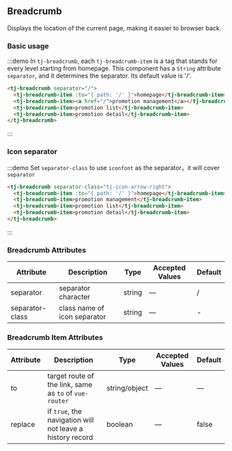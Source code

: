 ## Breadcrumb

Displays the location of the current page, making it easier to browser back.

### Basic usage

:::demo In `tj-breadcrumb`, each `tj-breadcrumb-item` is a tag that stands for every level starting from homepage. This component has a `String` attribute `separator`, and it determines the separator. Its default value is '/'.

```html
<tj-breadcrumb separator="/">
  <tj-breadcrumb-item :to="{ path: '/' }">homepage</tj-breadcrumb-item>
  <tj-breadcrumb-item><a href="/">promotion management</a></tj-breadcrumb-item>
  <tj-breadcrumb-item>promotion list</tj-breadcrumb-item>
  <tj-breadcrumb-item>promotion detail</tj-breadcrumb-item>
</tj-breadcrumb>
```

:::

### Icon separator

:::demo Set `separator-class` to use `iconfont` as the separator，it will cover `separator`

```html
<tj-breadcrumb separator-class="tj-icon-arrow-right">
  <tj-breadcrumb-item :to="{ path: '/' }">homepage</tj-breadcrumb-item>
  <tj-breadcrumb-item>promotion management</tj-breadcrumb-item>
  <tj-breadcrumb-item>promotion list</tj-breadcrumb-item>
  <tj-breadcrumb-item>promotion detail</tj-breadcrumb-item>
</tj-breadcrumb>
```

:::

### Breadcrumb Attributes

| Attribute       | Description                  | Type   | Accepted Values | Default |
| --------------- | ---------------------------- | ------ | --------------- | ------- |
| separator       | separator character          | string | —               | /       |
| separator-class | class name of icon separator | string | —               | -       |

### Breadcrumb Item Attributes

| Attribute | Description                                               | Type          | Accepted Values | Default |
| --------- | --------------------------------------------------------- | ------------- | --------------- | ------- |
| to        | target route of the link, same as `to` of `vue-router`    | string/object | —               | —       |
| replace   | if `true`, the navigation will not leave a history record | boolean       | —               | false   |
